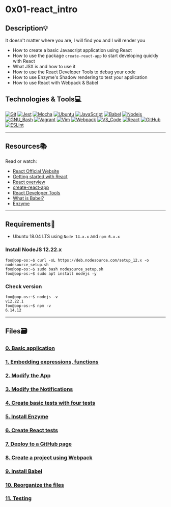 # 0x01-react_intro

## Description:bulb:

It doesn't matter where you are, I will find you and I will render you

- How to create a basic Javascript application using React
- How to use the package `create-react-app` to start developing quickly with React
- What JSX is and how to use it
- How to use the React Developer Tools to debug your code
- How to use Enzyme's Shadow rendering to test your application
- How to use React with Webpack & Babel

## Technologies & Tools:computer:

[![Git](https://img.shields.io/badge/≡-Git-F05032?logo=git&style=flat-square&labelColor=282828)](https://git-scm.com/)
[![Jest](https://img.shields.io/badge/≡-Jest-C21325?logo=Jest&style=flat-square&labelColor=282828&logoColor=C21325)](https://jestjs.io/)
[![Mocha](https://img.shields.io/badge/≡-Mocha-8D6748?logo=Mocha&style=flat-square&labelColor=282828)](https://mochajs.org/)
[![Ubuntu](https://img.shields.io/badge/≡-Ubuntu-E95420?&style=flat-square&logo=Ubuntu&labelColor=282828)](https://ubuntu.com/)
[![JavaScript](https://img.shields.io/badge/≡-JavaScript-F7DF1E?logo=javascript&style=flat-square&labelColor=282828)](https://developer.mozilla.org/en-US/docs/Web/javascript)
[![Babel](https://img.shields.io/badge/≡-Babel-F9DC3E?logo=Babel&style=flat-square&labelColor=282828)](https://babeljs.io/)
[![Nodejs](https://img.shields.io/badge/≡-Nodejs-339933?logo=Node.js&style=flat-square&labelColor=282828)](https://nodejs.org/en/)
[![GNU_Bash](https://img.shields.io/badge/≡-GNU_Bash-4EAA25?logo=GNU-Bash&style=flat-square&labelColor=282828)](https://www.gnu.org/software/bash/)
[![Vagrant](https://img.shields.io/badge/≡-Vagrant-1563FF?logo=vagrant&style=flat-square&logoColor=1563FF&labelColor=282828)](https://www.vagrantup.com/)
[![Vim](https://img.shields.io/badge/≡-Vim-019733?logo=Vim&style=flat-square&logoColor=019733&labelColor=282828)](https://www.vim.org/)
[![Webpack](https://img.shields.io/badge/≡-Webpack-8DD6F9?logo=Webpack&style=flat-square&labelColor=282828)](https://webpack.js.org/)
[![VS_Code](https://img.shields.io/badge/≡-VS_Code-007ACC?logo=visual-studio-code&style=flat-square&logoColor=007ACC&labelColor=282828)](https://code.visualstudio.com/)
[![React](https://img.shields.io/badge/≡-React-61DAFB?logo=React&style=flat-square&labelColor=282828)](https://reactjs.org/)
[![GitHub](https://img.shields.io/badge/≡-GitHub-181717?logo=GitHub&style=flat-square&labelColor=282828)](https://github.com/)
[![ESLint](https://img.shields.io/badge/≡-ESLint-4B32C3?logo=ESLint&style=flat-square&labelColor=282828&logoColor=4B32C3)](https://eslint.org/)

---

## Resources:books:

Read or watch:

- [React Official Website](https://reactjs.org/)
- [Getting started with React](https://www.taniarascia.com/getting-started-with-react/)
- [React overview](https://reactjs.org/docs/getting-started.html)
- [create-react-app](https://github.com/facebook/create-react-app)
- [React Developer Tools](https://chrome.google.com/webstore/detail/react-developer-tools/fmkadmapgofadopljbjfkapdkoienihi)
- [What is Babel?](https://babeljs.io/docs/en/)
- [Enzyme](https://enzymejs.github.io/enzyme/docs/api/shallow.html)

---

## Requirements:hammer:

- Ubuntu 18.04 LTS using `Node 14.x.x` and `npm 6.x.x`

### Install NodeJS 12.22.x

```console
foo@pop-os:~$ curl -sL https://deb.nodesource.com/setup_12.x -o nodesource_setup.sh
foo@pop-os:~$ sudo bash nodesource_setup.sh
foo@pop-os:~$ sudo apt install nodejs -y
```

### Check version

```console
foo@pop-os:~$ nodejs -v
v12.22.1
foo@pop-os:~$ npm -v
6.14.12
```

---

## Files:card_file_box:

### [0. Basic application](./task_0/dashboard/src/App.js)

### [1. Embedding expressions, functions](./task_1/dashboard/src/App.js)

### [2. Modify the App](./task_2/dashboard/src/App.js)

### [3. Modify the Notifications](./task_2/dashboard/src/Notifications.js)

### [4. Create basic tests with four tests](./task_3/dashboard/src/utils.test.js)

### [5. Install Enzyme](./task_3/dashboard/src/setupTests.js)

### [6. Create React tests](./task_3/dashboard/src/App.test.js)

### [7. Deploy to a GitHub page](./task_4/)

### [8. Create a project using Webpack](./task_5/dashboard/config/webpack.config.js)

### [9. Install Babel](./task_5/dashboard/.babelrc)

### [10. Reorganize the files](./task_5/dashboard/src/App/App.js)

### [11. Testing](./task_5/dashboard/package.json)
